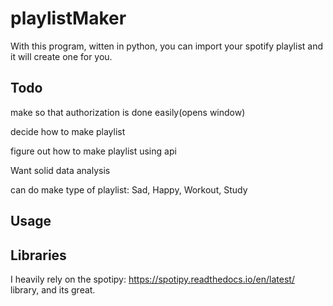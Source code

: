 # playlistMaker
With this program, witten in python, you can import your spotify playlist and it will create one for you.

## Todo
make so that authorization is done easily(opens window)
 
  
decide how to make playlist

figure out how to make playlist using api

Want solid data analysis

can do make type of playlist: Sad, Happy, Workout, Study


## Usage 


## Libraries
I heavily rely on the spotipy: https://spotipy.readthedocs.io/en/latest/ library, and its great.
